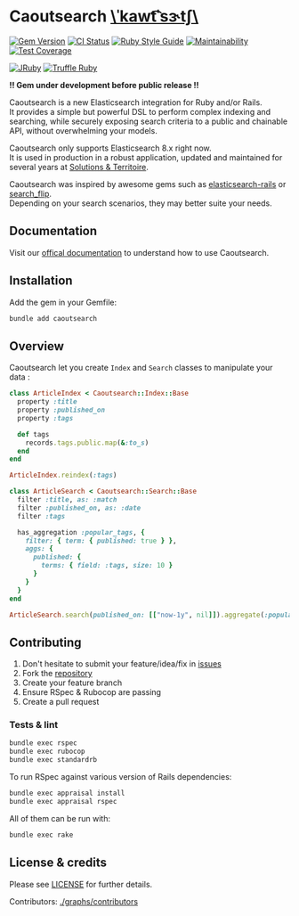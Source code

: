 # Caoutsearch [\ˈkawt͡ˈsɝtʃ\\](http://ipa-reader.xyz/?text=ˈkawt͡ˈsɝtʃ)

<span>[![Gem Version](https://badge.fury.io/rb/caoutsearch.svg)](https://rubygems.org/gems/caoutsearch)</span> <span>
[![CI Status](https://github.com/solutions-territoire/caoutsearch/actions/workflows/ci.yml/badge.svg)](https://github.com/solutions-territoire/caoutsearch/actions/workflows/ci.yml)</span> <span>
[![Ruby Style Guide](https://img.shields.io/badge/code_style-standard-brightgreen.svg)](https://github.com/testdouble/standard)</span> <span>
[![Maintainability](https://api.codeclimate.com/v1/badges/fbe73db3fd8be9a10e12/maintainability)](https://codeclimate.com/github/solutions-territoire/caoutsearch/maintainability)</span> <span>
[![Test Coverage](https://api.codeclimate.com/v1/badges/fbe73db3fd8be9a10e12/test_coverage)](https://codeclimate.com/github/solutions-territoire/caoutsearch/test_coverage)</span>

<span>[![JRuby](https://github.com/solutions-territoire/caoutsearch/actions/workflows/jruby.yml/badge.svg)](https://github.com/solutions-territoire/caoutsearch/actions/workflows/jruby.yml)</span> <span>
[![Truffle Ruby](https://github.com/solutions-territoire/caoutsearch/actions/workflows/truffle_ruby.yml/badge.svg)](https://github.com/solutions-territoire/caoutsearch/actions/workflows/truffle_ruby.yml)</span>

**!! Gem under development before public release !!**

Caoutsearch is a new Elasticsearch integration for Ruby and/or Rails.  
It provides a simple but powerful DSL to perform complex indexing and searching, while securely exposing search criteria to a public and chainable API, without overwhelming your models.

Caoutsearch only supports Elasticsearch 8.x right now.  
It is used in production in a robust application, updated and maintained for several years at [Solutions & Territoire](https://solutions-territoire.fr).

Caoutsearch was inspired by awesome gems such as [elasticsearch-rails](https://github.com/elastic/elasticsearch-rails) or [search_flip](https://github.com/mrkamel/search_flip).  
Depending on your search scenarios, they may better suite your needs.

## Documentation

Visit our [offical documentation](https://solutions-territoire.github.io/caoutsearch) to understand how to use Caoutsearch.

## Installation

Add the gem in your Gemfile:

```bash
bundle add caoutsearch
```

## Overview

Caoutsearch let you create `Index` and `Search` classes to manipulate your data :

```ruby
class ArticleIndex < Caoutsearch::Index::Base
  property :title
  property :published_on
  property :tags

  def tags
    records.tags.public.map(&:to_s)
  end
end

ArticleIndex.reindex(:tags)
```

```ruby
class ArticleSearch < Caoutsearch::Search::Base
  filter :title, as: :match
  filter :published_on, as: :date
  filter :tags

  has_aggregation :popular_tags, {
    filter: { term: { published: true } },
    aggs: {
      published: {
        terms: { field: :tags, size: 10 }
      }
    }
  }
end

ArticleSearch.search(published_on: [["now-1y", nil]]).aggregate(:popular_tags)
```

## Contributing

1. Don't hesitate to submit your feature/idea/fix in [issues](https://github.com/solutions-territoire/caoutsearch/issues)
2. Fork the [repository](https://github.com/solutions-territoire/caoutsearch)
3. Create your feature branch
4. Ensure RSpec & Rubocop are passing
4. Create a pull request

### Tests & lint

```bash
bundle exec rspec
bundle exec rubocop
bundle exec standardrb
```

To run RSpec against various version of Rails dependencies:
```bash
bundle exec appraisal install
bundle exec appraisal rspec
```

All of them can be run with:

```bash
bundle exec rake
```

## License & credits

Please see [LICENSE](https://github.com/solutions-territoire/caoutsearch/blob/main/LICENSE) for further details.

Contributors: [./graphs/contributors](https://github.com/solutions-territoire/caoutsearch/graphs/contributors)

